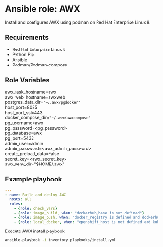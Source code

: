 # Ansible role: AWX

Install and configures AWX using podman on Red Hat Enterprise Linux 8.

## Requirements

* Red Hat Enterprise Linux 8
* Python Pip
* Ansible
* Podman/Podman-compose


## Role Variables

awx_task_hostname=awx  
awx_web_hostname=awxweb  
postgres_data_dir=```"~/.awx/pgdocker"```   
host_port=8085  
host_port_ssl=443  
docker_compose_dir=```"~/.awx/awxcompose"```  
pg_username=awx  
pg_password=<pg_password>  
pg_database=awx  
pg_port=5432  
admin_user=admin  
admin_password=<awx_admin_password>  
create_preload_data=False  
secret_key=<awx_secret_key>  
awx_venv_dir="$HOME/.awx"  

## Example playbook  
```yaml
---
- name: Build and deploy AWX
  hosts: all
  roles:
    - {role: check_vars}
    - {role: image_build, when: "dockerhub_base is not defined"}
    - {role: image_push, when: "docker_registry is defined and dockerhub_base is not defined"}
    - {role: local_docker, when: "openshift_host is not defined and kubernetes_context is not defined"}
```

Execute AWX install playbook
```bash
ansible-playbook -i inventory playbooks/install.yml
```
